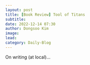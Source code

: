 ```yaml
---
layout: post
title: [Book Review] Tool of Titans
subtitle:
date: 2022-12-14 07:30
author: Dongsoo Kim
image:
lead:
category: Daily-Blog
---
```


On writing (at local)...
